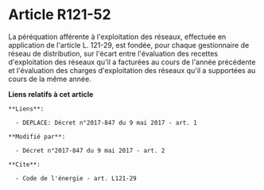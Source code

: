 # Article R121-52

La péréquation afférente à l'exploitation des réseaux, effectuée en application de l'article L. 121-29, est fondée, pour
chaque gestionnaire de réseau de distribution, sur l'écart entre l'évaluation des recettes d'exploitation des réseaux qu'il a
facturées au cours de l'année précédente et l'évaluation des charges d'exploitation des réseaux qu'il a supportées au cours
de la même année.

**Liens relatifs à cet article**

	**Liens**:

	  - DEPLACE: Décret n°2017-847 du 9 mai 2017 - art. 1

	**Modifié par**:

	  - Décret n°2017-847 du 9 mai 2017 - art. 2

	**Cite**:

	  - Code de l'énergie - art. L121-29
